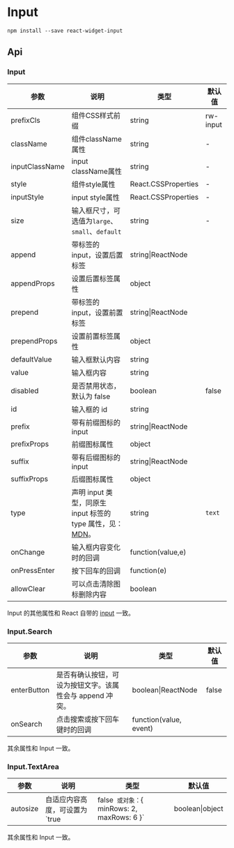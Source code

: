 # Input

`npm install --save react-widget-input`

## Api

### Input
| 参数 | 说明 | 类型 | 默认值 |
| --- | --- | --- | --- |
| prefixCls | 组件CSS样式前缀 | string | rw-input |
| className | 组件className属性 | string | - |
| inputClassName | input className属性 | string | - |
| style | 组件style属性 | React.CSSProperties | - |
| inputStyle | input style属性 | React.CSSProperties | - |
| size | 输入框尺寸，可选值为`large`、`small`、`default` | string | - |
| append | 带标签的 input，设置后置标签 | string\|ReactNode |  |
| appendProps | 设置后置标签属性 | object |  |
| prepend | 带标签的 input，设置前置标签 | string\|ReactNode |  |
| prependProps | 设置前置标签属性 | object |  |
| defaultValue | 输入框默认内容 | string |  |
| value | 输入框内容 | string |  |
| disabled | 是否禁用状态，默认为 false | boolean | false |
| id | 输入框的 id | string |  |
| prefix | 带有前缀图标的 input | string\|ReactNode |  |
| prefixProps | 前缀图标属性 | object |  |
| suffix | 带有后缀图标的 input | string\|ReactNode |  |
| suffixProps | 后缀图标属性 | object |  |
| type | 声明 input 类型，同原生 input 标签的 type 属性，见：[MDN](https://developer.mozilla.org/zh-CN/docs/Web/HTML/Element/input#属性)。 | string | `text` |
| onChange | 输入框内容变化时的回调 | function(value,e) | |
| onPressEnter | 按下回车的回调 | function(e) |  |
| allowClear | 可以点击清除图标删除内容 | boolean | |

Input 的其他属性和 React 自带的 [input](https://facebook.github.io/react/docs/events.html#supported-events) 一致。

### Input.Search
| 参数 | 说明 | 类型 | 默认值 |
| --- | --- | --- | --- |
| enterButton | 是否有确认按钮，可设为按钮文字。该属性会与 append 冲突。 | boolean\|ReactNode | false |
| onSearch | 点击搜索或按下回车键时的回调 | function(value, event) |  |

其余属性和 Input 一致。

### Input.TextArea
| 参数 | 说明 | 类型 | 默认值 |
| --- | --- | --- | --- |
| autosize | 自适应内容高度，可设置为 `true|false` 或对象：`{ minRows: 2, maxRows: 6 }` | boolean\|object | false |

其余属性和 Input 一致。

